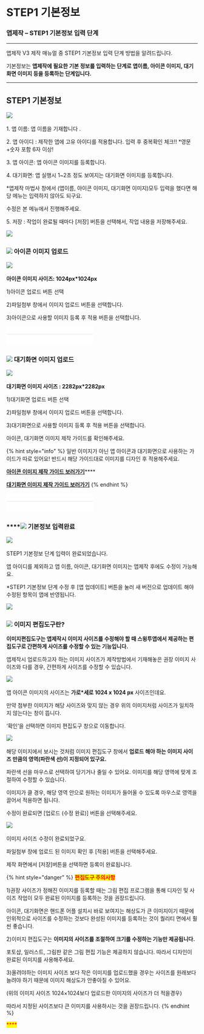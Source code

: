 # STEP1 기본정보

### **앱제작 – STEP1 기본정보 입력 단계**

***

앱제작 V3 제작 매뉴얼 중 STEP1 기본정보 입력 단계 방법을 알려드립니다.

기본정보는 **앱제작에 필요한 기본 정보를 입력하는 단계로 앱이름, 아이콘 이미지, 대기화면 이미지 등을 등록하는 단계입니다.**

****

## **STEP1 기본정보**

![](https://wp.swing2app.co.kr/wp-content/uploads/2022/06/%EA%B0%80%EC%9D%B4%EB%93%9C1.png)

1\. 앱 이름: 앱 이름을 기재합니다 .

2\. 앱 아이디 : 제작한 앱에 고유 아이디를 적용합니다. 입력 후 중복확인 체크!! \*영문+숫자 포함 6자 이상!

3\. 앱 아이콘: 앱 아이콘 이미지를 등록합니다.

4\. 대기화면: 앱 실행시 1\~2초 정도 보여지는 대기화면 이미지를 등록합니다.

\*앱제작 마법사 창에서 (앱이름, 아이콘 이미지, 대기화면 이미지)모두 입력을 했다면 해당 메뉴는 입력하지 않아도 되구요.

수정은 본 메뉴에서 진행해주세요.

5\. 저장 : 작업이 완료될 때마다 \[저장] 버튼을 선택해서, 작업 내용을 저장해주세요.

![](https://wp.swing2app.co.kr/wp-content/uploads/2019/04/%EC%A4%84%EB%9D%BC%EC%9D%B8.png)

### ![](https://wp.swing2app.co.kr/wp-content/uploads/2018/09/%EB%8B%A8%EB%9D%BD1-1.png)  **아이콘 이미지 업로드**&#x20;

![](https://wp.swing2app.co.kr/wp-content/uploads/2022/06/%EA%B0%80%EC%9D%B4%EB%93%9C1-1.png)

**아이콘 이미지 사이즈: 1024px\*1024px**

1\)아이콘 업로드 버튼 선택

2\)파일첨부 창에서 이미지 업로드 버튼을 선택합니다.

3\)아이콘으로 사용할 이미지 등록 후 적용 버튼을 선택합니다.

![](../../.gitbook/assets/줄라인.PNG)

### ![](https://wp.swing2app.co.kr/wp-content/uploads/2018/09/%EB%8B%A8%EB%9D%BD1-1.png)  **대기화면 이미지 업로드**&#x20;

![](https://wp.swing2app.co.kr/wp-content/uploads/2022/07/%EA%B0%80%EC%9D%B4%EB%93%9C2-1.png)

**대기화면 이미지 사이즈 : 2282px\*2282px**

1\)대기화면 업로드 버튼 선택

2\)파일첨부 창에서 이미지 업로드 버튼을 선택합니다.

3\)대기화면으로 사용할 이미지 등록 후 적용 버튼을 선택합니다.

아이콘, 대기화면 이미지 제작 가이드를 확인해주세요.



{% hint style="info" %}
일반 이미지가 아닌 앱 아이콘과 대기화면으로 사용하는 가이드가 따로 있어요! 반드시 해당 가이드대로 이미지를 디자인 후 적용해주세요.​

[**아이콘 이미지 제작 가이드 보러가기**](../v2/appbasic/appicon.md)****

****[**대기화면 이미지 제작 가이드 보러가기**](../v2/appbasic/apploading.md)****
{% endhint %}

![](../../.gitbook/assets/줄라인.PNG)

### ****![](https://wp.swing2app.co.kr/wp-content/uploads/2018/09/%EB%8B%A8%EB%9D%BD1-1.png)  **기본정보 입력완료**&#x20;

![](https://wp.swing2app.co.kr/wp-content/uploads/2022/07/%EA%B8%B0%EB%B3%B8%EC%A0%95%EB%B3%B4%EC%9E%85%EB%A0%A5%EC%99%84%EB%A3%8C.png)

STEP1 기본정보 단계 입력이 완료되었습니다.

앱 아이디를 제외하고 앱 이름, 아이콘, 대기화면 이미지는 앱제작 후에도 수정이 가능해요.

\*STEP1 기본정보 단계 수정 후 \[앱 업데이트] 버튼을 눌러  새 버전으로 업데이트 해야 수정된 항목이 앱에 반영됩니다.&#x20;

![](https://wp.swing2app.co.kr/wp-content/uploads/2019/04/%EC%A4%84%EB%9D%BC%EC%9D%B8.png)

### ![](https://wp.swing2app.co.kr/wp-content/uploads/2018/09/%EB%8B%A8%EB%9D%BD1-1.png) **이미지 편집도구란?**

**이미지편집도구는 앱제작시 이미지 사이즈를 수정해야 할 때 스윙투앱에서 제공하는 편집도구로 간편하게 사이즈를 수정할 수 있는 기능입니다.**

앱제작시 업로드하고자 하는 이미지 사이즈가 제작방법에서 기재해놓은 권장 이미지 사이즈와 다를 경우, 간편하게 사이즈를 수정할 수 있습니다.&#x20;

![](https://wp.swing2app.co.kr/wp-content/uploads/2022/07/%EC%9D%B4%EB%AF%B8%EC%A7%80%ED%8E%B8%EC%A7%91%EC%B0%BD1.png)

앱 아이콘 이미지의 사이즈는 **가로\*세로 1024 x 1024 px** 사이즈인데요.

만약 첨부한 이미지가 해당 사이즈와 맞지 않는 경우 위의 이미지처럼 사이즈가 일치하지 않는다는 창이 뜹니다.

‘확인’을 선택하면 이미지 편집도구 창으로 이동합니다.



![](https://wp.swing2app.co.kr/wp-content/uploads/2022/07/%EC%9D%B4%EB%AF%B8%EC%A7%80%ED%8E%B8%EC%A7%91%EC%B0%BD2.png)

해당 이미지에서 보시는 것처럼 이미지 편집도구 창에서 **업로드 해야 하는 이미지 사이즈 만큼의 영역(파란색 선)이 지정되어 있구요.**

파란색 선을 마우스로 선택하여 당기거나 줄일 수 있어요. 이미지를 해당 영역에 맞게 조절하여 수정할 수 있습니다.

이미지가 클 경우, 해당 영역 안으로 원하는 이미지가 들어올 수 있도록 마우스로 영역을 끌어서 적용하면 됩니다.

수정이 완료되면 \[업로드 (수정 완료)] 버튼을 선택해주세요.



![](https://wp.swing2app.co.kr/wp-content/uploads/2022/07/%EC%9D%B4%EB%AF%B8%EC%A7%80%ED%8E%B8%EC%A7%91%EC%B0%BD3.png)

이미지 사이즈 수정이 완료되었구요.

파일첨부 창에 업로드 된 이미지 확인 후 \[적용] 버튼을 선택해주세요.

제작 화면에서 \[저장]버튼을 선택하면 등록이 완료됩니다.



{% hint style="danger" %}
<mark style="color:red;">**편집도구 주의사항**</mark>



1\)권장 사이즈가 정해진 이미지를 등록할 때는 그림 편집 프로그램을 통해 디자인 및 사이즈 작업이 모두 완료된 이미지를 등록하는 것을 권장드립니다.&#x20;

아이콘, 대기화면은 핸드폰 어플 설치시 바로 보여지는 해상도가 큰 이미지이기 때문에 인위적으로 사이즈를 수정하는 것보다 완성된 이미지를 등록하는 것이 퀄리티 면에서 훨씬 좋습니다.

2\)이미지 편집도구는 **이미지의 사이즈를 조절하여 크기를 수정하는 기능만 제공됩니다.**

포토샵, 일러스트, 그림판 같은 그림 편집 기능은 제공하지 않습니다. 따라서 디자인이 완료된 이미지를 사용해주세요.

3\)올려야하는 이미지 사이즈 보다 작은 이미지를 업로드했을 경우는 사이즈를 원래보다 늘려야 하기 때문에 이미지 해상도가 안좋아질 수 있어요.

(위의 이미지 사이즈 1024×1024보다 업로드한 이미지의 사이즈가 더 적을경우)

따라서 지정된 사이즈보다 큰 이미지를 사용하시는 것을 권장드립니다.&#x20;
{% endhint %}

<mark style="color:red;">****</mark>

